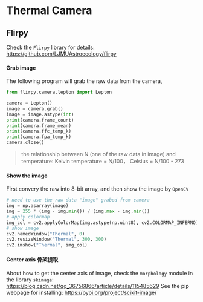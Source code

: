 # Thermal Camera

## Flirpy
Check the `Flirpy` library for details: https://github.com/LJMUAstroecology/flirpy

#### Grab image
The following program will grab the raw data from the camera, 
```Python
from flirpy.camera.lepton import Lepton

camera = Lepton()
image = camera.grab()
image = image.astype(int)
print(camera.frame_count)
print(camera.frame_mean)
print(camera.ffc_temp_k)
print(camera.fpa_temp_k)
camera.close()
```
> the relationship between N (one of the raw data in image) and temperature:
>   Kelvin temperature = N/100，
>   Celsius = N/100 - 273

#### Show the image
First convery the raw into 8-bit array, and then show the image by `OpenCV`
```Python
# need to use the raw data "image" grabed from camera
img = np.asarray(image)
img = 255 * (img - img.min()) / (img.max - img.min())
# apply colormap
img_col = cv2.applyColorMap(img.astype(np.uint8), cv2.COLORMAP_INFERNO)
# show image
cv2.namedWindow("Thermal", 0)
cv2.resizeWindow("Thermal", 300, 300)
cv2.imshow("Thermal", img_col)
```

#### Center axis 骨架提取
About how to get the center axis of image, check the `morphology` module in the library `skimage`: https://blog.csdn.net/qq_36756866/article/details/115485629
See the pip webpage for installing: https://pypi.org/project/scikit-image/


